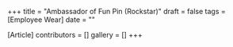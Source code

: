 +++
title = "Ambassador of Fun Pin (Rockstar)"
draft = false
tags = [Employee Wear]
date = ""

[Article]
contributors = []
gallery = []
+++
